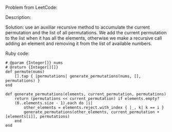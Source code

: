 Problem from LeetCode:

Description:

Solution: use an auxiliar recursive method to accumulate the current permutation and the list of all permutations. We add the current permutation to the list when it has all the elements, otherwise we make a recursive call adding an element and removing it from the list of available numbers.

Ruby code:
```
# @param {Integer[]} nums
# @return {Integer[][]}
def permute(nums)
    [].tap { |permutations| generate_permutations(nums, [], permutations) }
end

def generate_permutations(elements, current_permutation, permutations)
    return (permutations << current_permutation) if elements.empty?
    (0..elements.size - 1).each do |i|
        other_elements = elements.reject.with_index { |_, k| k == i }
        generate_permutations(other_elements, current_permutation + [elements[i]], permutations)
    end
end
```
